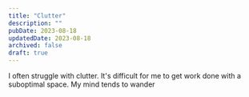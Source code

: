 ```yaml
---
title: "Clutter"
description: ""
pubDate: 2023-08-18
updatedDate: 2023-08-18
archived: false
draft: true
---
```


I often struggle with clutter. It's difficult for me to get work done with a suboptimal space. My mind tends to wander